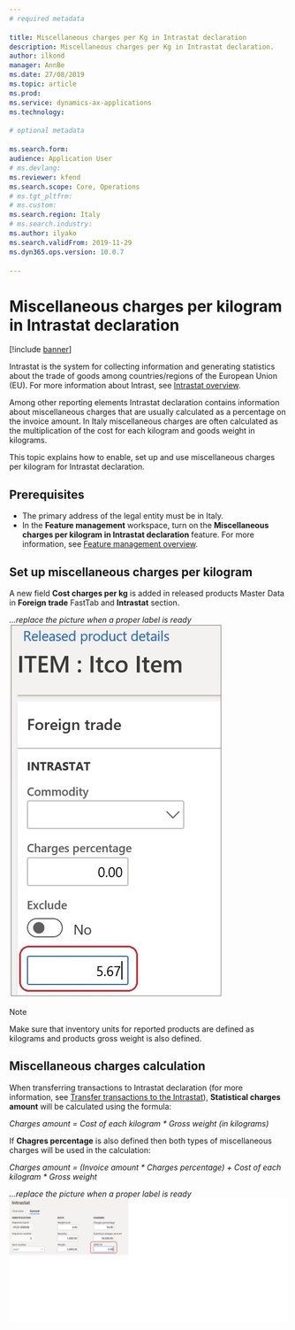 ```yaml
---
# required metadata

title: Miscellaneous charges per Kg in Intrastat declaration
description: Miscellaneous charges per Kg in Intrastat declaration.
author: ilkond
manager: AnnBe
ms.date: 27/08/2019
ms.topic: article
ms.prod: 
ms.service: dynamics-ax-applications
ms.technology: 

# optional metadata

ms.search.form: 
audience: Application User
# ms.devlang: 
ms.reviewer: kfend
ms.search.scope: Core, Operations
# ms.tgt_pltfrm: 
# ms.custom: 
ms.search.region: Italy
# ms.search.industry: 
ms.author: ilyako
ms.search.validFrom: 2019-11-29
ms.dyn365.ops.version: 10.0.7

---
```


# Miscellaneous charges per kilogram in Intrastat declaration

[!include [banner](../includes/banner.md)]

Intrastat is the system for collecting information and generating statistics about the trade of goods among countries/regions of the European Union (EU). For more information about Intrast, see [Intrastat overview](https://docs.microsoft.com/en-us/dynamics365/unified-operations/financials/localizations/emea-intrastat).

Among other reporting elements Intrastat declaration contains information about miscellaneous charges that are usually calculated as a percentage on the invoice amount. In Italy miscellaneous charges are often calculated as the multiplication of the cost for each kilogram and goods weight in kilograms.

This topic explains how to enable, set up and use miscellaneous charges per kilogram for Intrastat declaration.

## Prerequisites

- The primary address of the legal entity must be in Italy.
- In the **Feature management** workspace, turn on the **Miscellaneous charges per kilogram in Intrastat declaration** feature. For more information, see [Feature management overview](../../fin-and-ops/get-started/feature-management/feature-management-overview.md).

## Set up miscellaneous charges per kilogram

A new field **Cost charges per kg** is added in released products Master Data in **Foreign trade** FastTab and **Intrastat** section.

*...replace the picture when a proper label is ready*
![Cost charges per kg](media/emea-ita-exil-misc-charge-kg-pic.jpg)

> [!NOTE]
> Make sure that inventory units for reported products are defined as kilograms and products gross weight is also defined.

## Miscellaneous charges calculation

When transferring transactions to Intrastat declaration (for more information, see [Transfer transactions to the Intrastat](https://docs.microsoft.com/en-us/dynamics365/unified-operations/financials/localizations/tasks/transfer-transactions-intrastat)), **Statistical charges amount** will be calculated using the formula:

*Charges amount = Cost of each kilogram * Gross weight (in kilograms)*

If **Chagres percentage** is also defined then both types of miscellaneous charges will be used in the calculation:

*Charges amount = (Invoice amount * Charges percentage) + Cost of each kilogram * Gross weight*

*...replace the picture when a proper label is ready*
![Charges amount](media/emea-ita-exil-misc-charge-kg-pic2.jpg)
